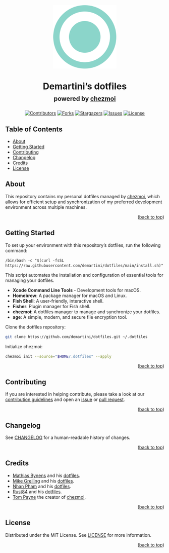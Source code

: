 <!-- LOGO -->
<div align="center">
  <img align="center" src=".github/media/logo.png?raw=true" alt="Logo" width="200">
</div>

<h1 align="center">
  <a name="top" title="dotfiles">Demartini’s dotfiles</a><br/>
  <sup><sub>powered by <a href="https://www.chezmoi.io/">chezmoi</a></sub></sup>
</h1>

<!-- SHIELDS -->
<div align="center">

[![Contributors][contributors-shield]][contributors-url]
[![Forks][forks-shield]][forks-url]
[![Stargazers][stars-shield]][stars-url]
[![Issues][issues-shield]][issues-url]
[![License][license-shield]][license-url]

</div>

<!-- TABLE OF CONTENTS -->
## Table of Contents <!-- omit in toc -->

- [About](#about)
- [Getting Started](#getting-started)
- [Contributing](#contributing)
- [Changelog](#changelog)
- [Credits](#credits)
- [License](#license)

<!-- ABOUT -->
## About

This repository contains my personal dotfiles managed by [chezmoi](https://www.chezmoi.io/), which allows for efficient setup and synchronization of my preferred development environment across multiple machines.

<p align="right">(<a href="#top">back to top</a>)</p>

<!-- GETTING STARTED -->
## Getting Started

To set up your environment with this repository’s dotfiles, run the following command:

```shell
/bin/bash -c "$(curl -fsSL https://raw.githubusercontent.com/demartini/dotfiles/main/install.sh)"
```

This script automates the installation and configuration of essential tools for managing your dotfiles.

- **Xcode Command Line Tools** - Development tools for macOS.
- **Homebrew**: A package manager for macOS and Linux.
- **Fish Shell**: A user-friendly, interactive shell.
- **Fisher**: Plugin manager for Fish shell.
- **chezmoi**: A dotfiles manager to manage and synchronize your dotfiles.
- **age**: A simple, modern, and secure file encryption tool.

Clone the dotfiles repository:

```sh
git clone https://github.com/demartini/dotfiles.git ~/.dotfiles
```

Initialize chezmoi:

```sh
chezmoi init --source="$HOME/.dotfiles" --apply
```

<p align="right">(<a href="#top">back to top</a>)</p>

<!-- CONTRIBUTING -->
## Contributing

If you are interested in helping contribute, please take a look at our [contribution guidelines][contributing-url] and open an [issue][issues-url] or [pull request][pull-request-url].

<p align="right">(<a href="#top">back to top</a>)</p>

<!-- CHANGELOG -->
## Changelog

See [CHANGELOG][changelog-url] for a human-readable history of changes.

<p align="right">(<a href="#top">back to top</a>)</p>

<!-- CREDITS -->
## Credits

<!--- cSpell:disable --->
- [Mathias Bynens](https://github.com/mathiasbynens) and his [dotfiles](https://github.com/mathiasbynens/dotfiles).
- [Mike Greiling](https://github.com/mikegreiling) and his [dotfiles](https://github.com/mikegreiling/dotfiles).
- [Nhan Pham](https://github.com/Nitestack) and his [dotfiles](https://github.com/Nitestack/dotfiles).
- [Rust84](https://github.com/rust84) and his [dotfiles](https://github.com/rust84/dotfiles).
- [Tom Payne](https://github.com/twpayne) the creator of [chezmoi](https://www.chezmoi.io).

<p align="right">(<a href="#top">back to top</a>)</p>

<!-- LICENSE -->
## License

Distributed under the MIT License. See [LICENSE][license-url] for more information.

<p align="right">(<a href="#top">back to top</a>)</p>

<!-- MARKDOWN LINKS & IMAGES -->
[changelog-url]: https://github.com/demartini/dotfiles/blob/main/CHANGELOG.md
[contributing-url]: https://github.com/demartini/.github/blob/main/CONTRIBUTING.md
[pull-request-url]: https://github.com/demartini/dotfiles/pulls

[contributors-shield]: https://img.shields.io/github/contributors/demartini/dotfiles.svg?style=for-the-badge&color=8bd5ca&labelColor=181926
[contributors-url]: https://github.com/demartini/dotfiles/graphs/contributors
[forks-shield]: https://img.shields.io/github/forks/demartini/dotfiles.svg?style=for-the-badge&color=8bd5ca&labelColor=181926
[forks-url]: https://github.com/demartini/dotfiles/network/members
[issues-shield]: https://img.shields.io/github/issues/demartini/dotfiles.svg?style=for-the-badge&color=8bd5ca&labelColor=181926
[issues-url]: https://github.com/demartini/dotfiles/issues
[license-shield]: https://img.shields.io/github/license/demartini/dotfiles.svg?style=for-the-badge&color=8bd5ca&labelColor=181926
[license-url]: https://github.com/demartini/dotfiles/blob/main/LICENSE
[stars-shield]: https://img.shields.io/github/stars/demartini/dotfiles.svg?style=for-the-badge&color=8bd5ca&labelColor=181926
[stars-url]: https://github.com/demartini/dotfiles/stargazers
